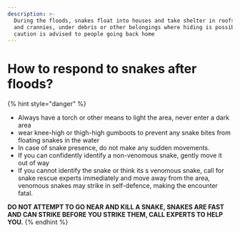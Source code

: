 ```yaml
---
description: >-
  During the floods, snakes float into houses and take shelter in roofs, nooks,
  and crannies, under debris or other belongings where hiding is possible. Thus
  caution is advised to people going back home
---
```


# How to respond to snakes after floods?

{% hint style="danger" %}
* Always have a torch or other means to light the area, never enter a dark area
* wear knee-high or thigh-high gumboots to prevent any snake bites from floating snakes in the water
* In case of snake presence, do not make any sudden movements.
* If you can confidently identify a non-venomous snake, gently move it out of way
* If you cannot identify the snake or think its s venomous snake, call for snake rescue experts immediately and move away from the area, venomous snakes may strike in self-defence, making the encounter fatal.

 **DO NOT ATTEMPT TO GO NEAR AND KILL A SNAKE, SNAKES ARE FAST AND CAN STRIKE BEFORE YOU STRIKE THEM, CALL EXPERTS TO HELP YOU.**
{% endhint %}

